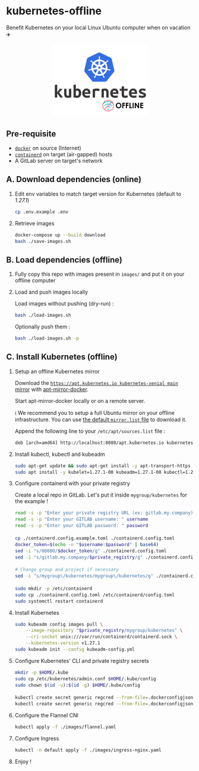# kubernetes-offline

Benefit Kubernetes on your local Linux Ubuntu computer when on vacation ✈️

<center>
    <img src="./logo.png" width="256px"/>
</center>

## Pre-requisite

- [`docker`](https://docs.docker.com/engine/install/) on source (Internet)
- [`containerd`](https://github.com/containerd/containerd/blob/main/docs/getting-started.md) on target (air-gapped) hosts
- A GitLab server on target's network

## A. Download dependencies (online)

1. Edit env variables to match target version for Kubernetes (default to _1.27.1_)

    ```bash
    cp .env.example .env
    ```

2. Retrieve images

    ```bash
    docker-compose up --build download
    bash ./save-images.sh
    ```

## B. Load dependencies (offline)

1. Fully copy this repo with images present in `images/` and put it on your offline computer

2. Load and push images locally

    Load images without pushing (dry-run) :

    ```bash
    bash ./load-images.sh
    ```

    Optionally push them :

    ```bash
    bash ./load-images.sh -p
    ```

## C. Install Kubernetes (offline)

1. Setup an offline Kubernetes mirror

    Download the [`https://apt.kubernetes.io kubernetes-xenial main` mirror](https://github.com/flavienbwk/apt-mirror-docker/blob/master/mirror.list#L30) with [apt-mirror-docker](https://github.com/flavienbwk/apt-mirror-docker).

    Start apt-mirror-docker locally or on a remote server.

    :information_source: We recommend you to setup a full Ubuntu mirror on your offline infrastructure. You can use [the default `mirror.list` file](https://github.com/flavienbwk/apt-mirror-docker/blob/master/mirror.list) to download it.

    Append the following line to your `/etc/apt/sources.list` file :

    ```txt
    deb [arch=amd64] http://localhost:8080/apt.kubernetes.io kubernetes-xenial main
    ```

2. Install kubectl, kubectl and kubeadm

    ```bash
    sudo apt-get update && sudo apt-get install -y apt-transport-https ca-certificates curl
    sudo apt install -y kubelet=1.27.1-00 kubeadm=1.27.1-00 kubectl=1.27.1-00 containerd.io golang-docker-credential-helpers
    ```

3. Configure containerd with your private registry

    Create a local repo in GitLab. Let's put it inside `mygroup/kubernetes` for the example !

    ```bash
    read -s -p "Enter your private registry URL (ex: gitlab.my.company): " private_registry 
    read -s -p "Enter your GITLAB username: " username
    read -s -p "Enter your GITLAB password: " password

    cp ./containerd.config.example.toml ./containerd.config.toml
    docker_token=$(echo -n "$username:$password" | base64)
    sed -i "s/00000/$docker_token/g" ./containerd.config.toml
    sed -i "s/gitlab.my.company/$private_registry/g" ./containerd.config.toml
    
    # Change group and project if necessary
    sed -i "s/mygroup\/kubernetes/mygroup\/kubernetes/g" ./containerd.config.toml

    sudo mkdir -p /etc/containerd
    sudo cp ./containerd.config.toml /etc/containerd/config.toml
    sudo systemctl restart containerd
    ```

4. Install Kubernetes

    ```bash
    sudo kubeadm config images pull \
        --image-repository "$private_registry/mygroup/kubernetes" \
        --cri-socket unix:///var/run/containerd/containerd.sock \
        --kubernetes-version v1.27.1
    sudo kubeadm init --config kubeadm-config.yml
    ```

5. Configure Kubernetes' CLI and private registry secrets

    ```bash
    mkdir -p $HOME/.kube
    sudo cp /etc/kubernetes/admin.conf $HOME/.kube/config
    sudo chown $(id -u):$(id -g) $HOME/.kube/config

    kubectl create secret generic regcred --from-file=.dockerconfigjson=$HOME/.docker/config.json --type=kubernetes.io/dockerconfigjson
    kubectl create secret generic regcred --from-file=.dockerconfigjson=$HOME/.docker/config.json --type=kubernetes.io/dockerconfigjson -n kube-system
    ```

6. Configure the Flannel CNI

    ```bash
    kubectl apply -f ./images/flannel.yaml
    ```

7. Configure Ingress

    ```bash
    kubectl -n default apply -f ./images/ingress-nginx.yaml
    ```

8. Enjoy !
